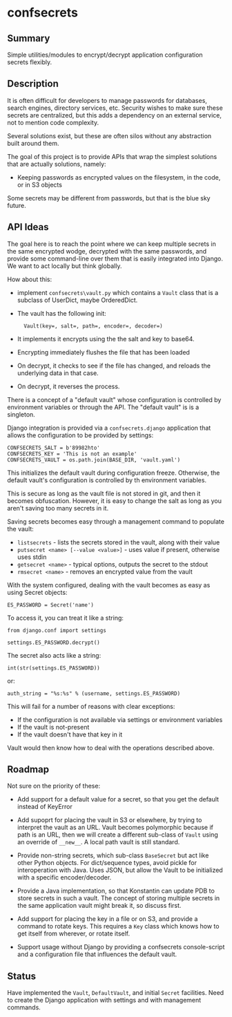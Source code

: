 # confsecrets

## Summary

Simple utilities/modules to encrypt/decrypt application configuration secrets flexibly.

## Description

It is often difficult for developers to manage passwords for databases, search
engines, directory services, etc.  Security wishes to make sure these secrets
are centralized, but this adds a dependency on an external service, not to
mention code complexity.

Several solutions exist, but these are often silos without any abstraction built
around them.

The goal of this project is to provide APIs that wrap the simplest solutions that
are actually solutions, namely:
 - Keeping passwords as encrypted values on the filesystem, in the code, or in S3 objects

Some secrets may be different from passwords, but that is the blue sky future.

## API Ideas

The goal here is to reach the point where we can keep multiple secrets in the same 
encrypted wodge, decrypted with the same passwords, and provide some command-line over 
them that is easily integrated into Django.  We want to act locally but think globally.

How about this:
  - implement `confsecrets\vault.py` which contains a `Vault` class that is a subclass of UserDict, maybe OrderedDict.
  - The vault has the following init:

          Vault(key=, salt=, path=, encoder=, decoder=)

  - It implements it encrypts using the the salt and key to base64.
  - Encrypting immediately flushes the file that has been loaded
  - On decrypt, it checks to see if the file has changed, and reloads the underlying data in that case.
  - On decrypt, it reverses the process.

There is a concept of a "default vault" whose configuration is controlled by environment variables or through the API.
The "default vault" is is a singleton.   

Django integration is provided via a `confsecrets.django` application that allows the configuration to be provided by settings:

    CONFSECRETS_SALT = b'89982hto'
    CONFSECRETS_KEY = 'This is not an example'
    CONFSECRETS_VAULT = os.path.join(BASE_DIR, 'vault.yaml')

This initializes the default vault during configuration freeze.   Otherwise, the default vault's configuration is controlled by th
environment variables.

This is secure as long as the vault file is not stored in git, and then it becomes obfuscation.  However, it is easy to change the salt
as long as you aren't saving too many secrets in it.


Saving secrets becomes easy through a management command to populate the vault:

  * `listsecrets` - lists the secrets stored in the vault, along with their value
  * `putsecret <name> [--value <value>]` - uses value if present, otherwise uses stdin
  * `getsecret <name>` - typical options, outputs the secret to the stdout
  * `rmsecret <name>` - removes an encrypted value from the vault

With the system configured, dealing with the vault becomes as easy as using Secret objects:

    ES_PASSWORD = Secret('name')

To access it, you can treat it like a string:

    from django.conf import settings

    settings.ES_PASSWORD.decrypt()

The secret also acts like a string:

    int(str(settings.ES_PASSWORD))

or:

    auth_string = "%s:%s" % (username, settings.ES_PASSWORD)
  
This will fail for a number of reasons with clear exceptions:
   - If  the configuration is not available via settings or environment variables
   - If the vault is not-present
   - If the vault doesn't have that key in it

Vault would then know how to deal with the operations described above.

## Roadmap

Not sure on the priority of these:

- Add support for a default value for a secret, so that you get the default instead of KeyError

- Add supoprt for placing the vault in S3 or elsewhere, by trying to interpret the vault as an URL.  Vault becomes polymorphic because
  if path is an URL, then we will create a different sub-class of `Vault` using an override of `__new__`.   A local path vault is still
  standard.

- Provide non-string secrets, which sub-class `BaseSecret` but act like other Python objects. For dict/sequence types, avoid pickle 
  for interoperation with Java. Uses JSON, but allow the Vault to be initialized with a specific encoder/decoder.

- Provide a Java implementation, so that Konstantin can update PDB to store secrets in such a vault. The concept of storing multiple 
  secrets in the same application vault might break it, so discuss first.

- Add support for placing the key in a file or on S3, and provide a command to rotate keys. This requires a `Key` class which knows
  how to get itself from wherever, or rotate itself.

- Support usage without Django by providing a confsecrets console-script and a configuration file that influences the default vault.


## Status

Have implemented the `Vault`, `DefaultVault`, and initial `Secret` facilities.
Need to create the Django application with settings and with management commands.

